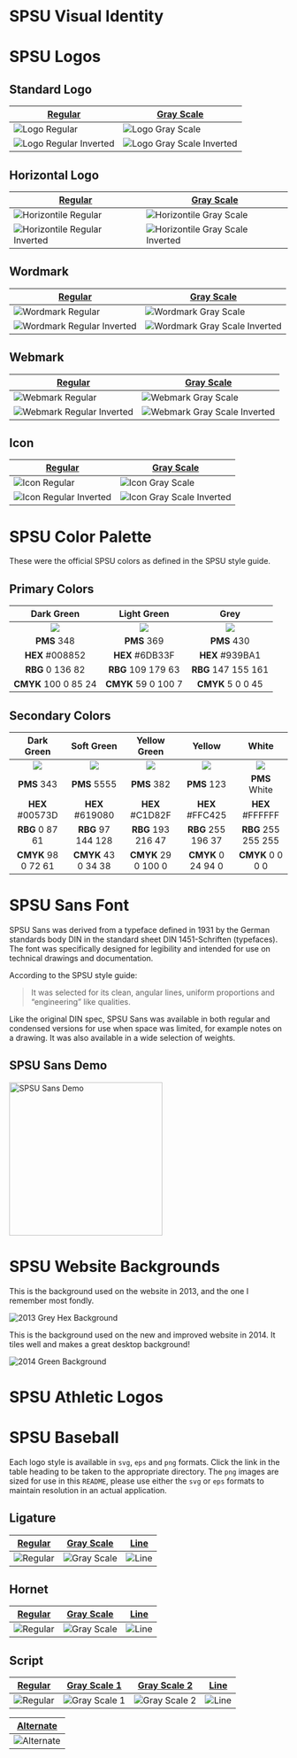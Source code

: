 # SPSU Visual Identity



# SPSU Logos

## Standard Logo

| [Regular](Logos/logo) | [Gray Scale](Logos/logo_BW) |
| ------------- | ------------- |
| ![Logo Regular](Logos/logo/SPSU_LOGO.png) | ![Logo Gray Scale](Logos/logo_BW/SPSU_LOGO_K.png) |
| ![Logo Regular Inverted](Logos/logo/SPSU_LOGO_REV.png) | ![Logo Gray Scale Inverted](Logos/logo_BW/SPSU_LOGO_REV_BW.png) |

## Horizontal Logo

| [Regular](Logos/horizontal) | [Gray Scale](Logos/horizontal_BW) |
| ------------- | ------------- |
| ![Horizontile Regular](Logos/horizontal/SPSU_HORIZ.png) | ![Horizontile Gray Scale](Logos/horizontal_BW/SPSU_HORIZ_K.png) |
| ![Horizontile Regular Inverted](Logos/horizontal/SPSU_HORIZ_REV.png) | ![Horizontile Gray Scale Inverted](Logos/horizontal_BW/SPSU_HORIZ_REV_BW.png) |


## Wordmark

| [Regular](Logos/wordmark) | [Gray Scale](Logos/wordmark_BW) |
| ------------- | ------------- |
| ![Wordmark Regular](Logos/wordmark/SPSU_WORD.png) | ![Wordmark Gray Scale](Logos/wordmark_BW/SPSU_WORD_K.png) |
| ![Wordmark Regular Inverted](Logos/wordmark/SPSU_WORD_REV.png) | ![Wordmark Gray Scale Inverted](Logos/wordmark_BW/SPSU_WORD_REV_BW.png) |

## Webmark

| [Regular](Logos/webmark) | [Gray Scale](Logos/webmark_BW) |
| ------------- | ------------- |
| ![Webmark Regular](Logos/webmark/SPSU_WEB.png) | ![Webmark Gray Scale](Logos/webmark_BW/SPSU_WEB_K.png) |
| ![Webmark Regular Inverted](Logos/webmark/SPSU_WEB_REV.png) | ![Webmark Gray Scale Inverted](Logos/webmark_BW/SPSU_WEB_REV_BW.png) |

## Icon

| [Regular](Logos/icon) | [Gray Scale](Logos/icon_BW) |
| ------------- | ------------- |
| ![Icon Regular](Logos/icon/SPSU_ICON.png) | ![Icon Gray Scale](Logos/icon_BW/SPSU_ICON_K.png) |
| ![Icon Regular Inverted](Logos/icon/SPSU_ICON_REV.png) | ![Icon Gray Scale Inverted](Logos/icon_BW/SPSU_ICON_REV_BW.png) |



# SPSU Color Palette

These were the official SPSU colors as defined in the SPSU style guide.

## Primary Colors

| Dark Green | Light Green |   Grey   |
| :-----------: | :----------: | :------: |
| ![](Colors/swatches/008852.png) | ![](Colors/swatches/6DB33F.png) | ![](Colors/swatches/939BA1.png) |
| **PMS** 348              | **PMS** 369              | **PMS** 430              |
| **HEX** #008852          | **HEX** #6DB33F          | **HEX** #939BA1          |
| **RBG** 0 136 82         | **RBG** 109 179 63       | **RBG** 147 155 161      |
| **CMYK** 100 0 85 24     | **CMYK** 59 0 100 7      | **CMYK** 5 0 0 45        |


## Secondary Colors

| Dark Green | Soft Green | Yellow Green | Yellow |  White  |
| :--------: | :--------: | :----------: | :-----: | :-----: |
| ![](Colors/swatches/00573D.png) | ![](Colors/swatches/619080.png) | ![](Colors/swatches/C1D82F.png) | ![](Colors/swatches/FFC425.png) | ![](Colors/swatches/FFFFFF.png) |
| **PMS** 343 | **PMS** 5555 | **PMS** 382 | **PMS** 123 | **PMS** White |
| **HEX** #00573D | **HEX** #619080 | **HEX** #C1D82F | **HEX** #FFC425 | **HEX** #FFFFFF |
| **RBG** 0 87 61 | **RBG** 97 144 128 | **RBG** 193 216 47 | **RBG** 255 196 37 | **RBG** 255 255 255 |
| **CMYK** 98 0 72 61 | **CMYK** 43 0 34 38 | **CMYK** 29 0 100 0 | **CMYK** 0 24 94 0 | **CMYK** 0 0 0 0 |



# SPSU Sans Font

SPSU Sans was derived from a typeface defined in 1931 by the German
standards body DIN in the standard sheet DIN 1451-Schriften (typefaces).
The font was specifically designed for legibility and intended for use
on technical drawings and documentation.

According to the SPSU style guide:

>It was selected for its clean, angular lines, uniform proportions and “engineering” like qualities.

Like the original DIN spec, SPSU Sans was available in both regular and condensed
versions for use when space was limited, for example notes on a drawing. It was also
available in a wide selection of weights.

## SPSU Sans Demo

<img src="/Fonts/demo/demo.png" alt="SPSU Sans Demo" width="277">


# SPSU Website Backgrounds

This is the background used on the website in 2013, and the one I remember most fondly.

![2013 Grey Hex Background](/Backgrounds/2013_grey-hex.jpg)

This is the background used on the new and improved website in 2014. It tiles well
and makes a great desktop background!

![2014 Green Background](/Backgrounds/2014_green.jpg)


# SPSU Athletic Logos


# SPSU Baseball 

Each logo style is available in `svg`, `eps` and `png` formats. Click the link in the table heading to be taken to the
appropriate directory. The `png` images are sized for use in this `README`, please use either the `svg` or `eps` 
formats to maintain resolution in an actual application.

## Ligature

| [Regular](/Athletics/Baseball/Ligature) | [Gray Scale](/Athletics/Baseball/Ligature) | [Line](/Athletics/Baseball/Ligature) |
| ------------- | ------------- | ------------- |
| ![Regular](/Athletics/Baseball/Ligature/ligature.png) | ![Gray Scale](/Athletics/Baseball/Ligature/ligature_bw.png) | ![Line](/Athletics/Baseball/Ligature/ligature_line.png) |


## Hornet

| [Regular](/Athletics/Baseball/Hornet) | [Gray Scale](/Athletics/Baseball/Hornet) | [Line](/Athletics/Baseball/Hornet) |
| ------------- | ------------- | ------------- |
| ![Regular](/Athletics/Baseball/Hornet/hornet.png) | ![Gray Scale](/Athletics/Baseball/Hornet/hornet_bw.png) | ![Line](/Athletics/Baseball/Hornet/hornet_line.png) |


## Script

| [Regular](/Athletics/Baseball/Script) | [Gray Scale 1](/Athletics/Baseball/Script) | [Gray Scale 2](/Athletics/Baseball/Script) | [Line](/Athletics/Baseball/Script) |
| ------------- | ------------- | ------------- | ------------- |
| ![Regular](/Athletics/Baseball/Script/script.png) | ![Gray Scale 1](/Athletics/Baseball/Script/script_bw.png) | ![Gray Scale 2](/Athletics/Baseball/Script/script_bw2.png) | ![Line](/Athletics/Baseball/Script/script_line.png) |

| [Alternate](/Athletics/Baseball/Script) |
| ------------------- |
| ![Alternate](/Athletics/Baseball/Script/script_bw3.png) |
